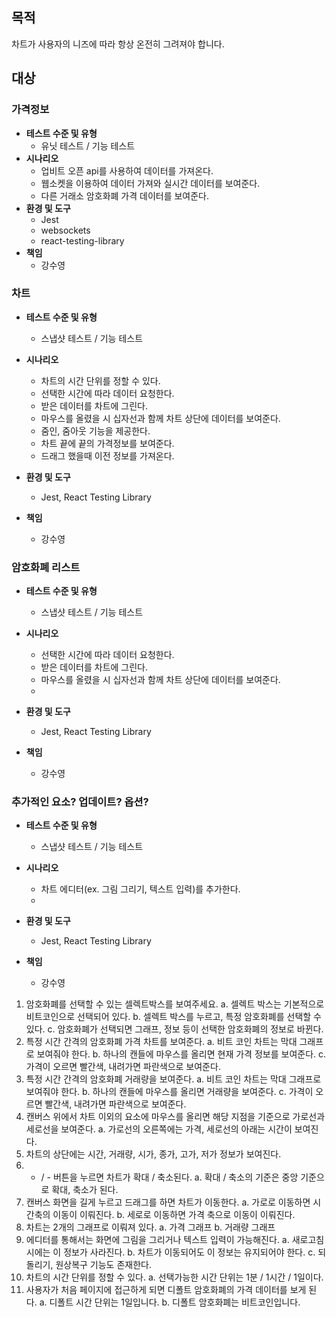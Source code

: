 ## 목적

차트가 사용자의 니즈에 따라 항상 온전히 그려져야 합니다.

## 대상

### 가격정보

- **테스트 수준 및 유형**
    - 유닛 테스트 / 기능 테스트
- **시나리오**
    - 업비트 오픈 api를 사용하여 데이터를 가져온다.
    - 웹소켓을 이용하여 데이터 가져와 실시간 데이터를 보여준다.
    - 다른 거래소 암호화폐 가격 데이터를 보여준다.
- **환경 및 도구**
    - Jest
    - websockets
    - react-testing-library
- **책임**
    - 강수영

### 차트

- **테스트 수준 및 유형**
    - 스냅샷 테스트 / 기능 테스트
- **시나리오**
    - 차트의 시간 단위를 정할 수 있다.
    - 선택한 시간에 따라 데이터 요청한다.
    - 받은 데이터를 차트에 그린다.
    - 마우스를 올렸을 시 십자선과 함께 차트 상단에 데이터를 보여준다.
    - 줌인, 줌아웃 기능을 제공한다.
    - 차트 끝에 끝의 가격정보를 보여준다.
    - 드래그 했을때 이전 정보를 가져온다.

- **환경 및 도구**
    - Jest, React Testing Library

- **책임**
    - 강수영

    
### 암호화폐 리스트
- **테스트 수준 및 유형**
    - 스냅샷 테스트 / 기능 테스트
- **시나리오**
    - 선택한 시간에 따라 데이터 요청한다.
    - 받은 데이터를 차트에 그린다.
    - 마우스를 올렸을 시 십자선과 함께 차트 상단에 데이터를 보여준다.
    -
- **환경 및 도구**
    - Jest, React Testing Library

- **책임**
    - 강수영


### 추가적인 요소? 업데이트? 옵션?
- **테스트 수준 및 유형**
    - 스냅샷 테스트 / 기능 테스트
- **시나리오**
    - 차트 에디터(ex. 그림 그리기, 텍스트 입력)를 추가한다.
    -
- **환경 및 도구**
    - Jest, React Testing Library

- **책임**
    - 강수영



1. 암호화폐를 선택할 수 있는 셀렉트박스를 보여주세요.
   a. 셀렉트 박스는 기본적으로 비트코인으로 선택되어 있다.
   b. 셀렉트 박스를 누르고, 특정 암호화폐를 선택할 수 있다.
   c. 암호화폐가 선택되면 그래프, 정보 등이 선택한 암호화폐의 정보로 바뀐다.
2. 특정 시간 간격의 암호화폐 가격 차트를 보여준다.
   a. 비트 코인 차트는 막대 그래프로 보여줘야 한다.
   b. 하나의 캔들에 마우스를 올리면 현재 가격 정보를 보여준다.
   c. 가격이 오르면 빨간색, 내려가면 파란색으로 보여준다.
3. 특정 시간 간격의 암호화폐 거래량을 보여준다.
   a. 비트 코인 차트는 막대 그래프로 보여줘야 한다.
   b. 하나의 캔들에 마우스를 올리면 거래량을 보여준다.
   c. 가격이 오르면 빨간색, 내려가면 파란색으로 보여준다.
4. 캔버스 위에서 차트 이외의 요소에 마우스를 올리면 해당 지점을 기준으로 가로선과 세로선을 보여준다.
   a. 가로선의 오른쪽에는 가격, 세로선의 아래는 시간이 보여진다.
5. 차트의 상단에는 시간, 거래량, 시가, 종가, 고가, 저가 정보가 보여진다.
6. + / - 버튼을 누르면 차트가 확대 / 축소된다.
     a. 확대 / 축소의 기준은 중앙 기준으로 확대, 축소가 된다.
7. 캔버스 화면을 길게 누르고 드래그를 하면 차트가 이동한다.
   a. 가로로 이동하면 시간축의 이동이 이뤄진다.
   b. 세로로 이동하면 가격 축으로 이동이 이뤄진다.
8. 차트는 2개의 그래프로 이뤄져 있다.
   a. 가격 그래프
   b. 거래량 그래프
9. 에디터를 통해서는 화면에 그림을 그리거나 텍스트 입력이 가능해진다.
   a. 새로고침 시에는 이 정보가 사라진다.
   b. 차트가 이동되어도 이 정보는 유지되어야 한다.
   c. 되돌리기, 원상복구 기능도 존재한다.
10. 차트의 시간 단위를 정할 수 있다.
   a. 선택가능한 시간 단위는 1분 / 1시간 / 1일이다.
11. 사용자가 처음 페이지에 접근하게 되면 디폴트 암호화폐의 가격 데이터를 보게 된다.
   a. 디폴트 시간 단위는 1일입니다.
   b. 디폴트 암호화폐는 비트코인입니다.
